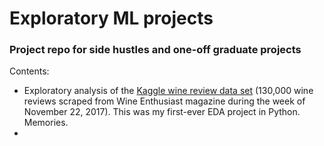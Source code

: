 # Exploratory ML projects
### Project repo for side hustles and one-off graduate projects<br>

Contents:<br>

* Exploratory analysis of the [Kaggle wine review data set](https://www.kaggle.com/zynicide/wine-reviews) (130,000 wine reviews scraped from Wine Enthusiast magazine during the week of November 22, 2017). This was my first-ever EDA project in Python. Memories.
* 
